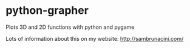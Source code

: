 # python-grapher
Plots 3D and 2D functions with python and pygame

Lots of information about this on my website: http://sambrunacini.com/
